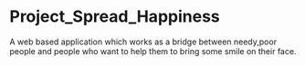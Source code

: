 # Project_Spread_Happiness
A web based application which works as a bridge between needy,poor people and people who want to help them to bring some smile on their face.
